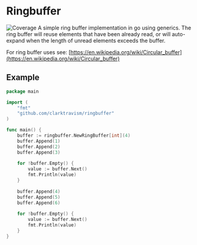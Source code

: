 # Ringbuffer
![Coverage](https://img.shields.io/badge/Coverage-100.0%25-brightgreen)
A simple ring buffer implementation in go using generics.
The ring buffer will reuse elements that have been already read, or will auto-expand when the length of unread elements exceeds the buffer.

For ring buffer uses see: [https://en.wikipedia.org/wiki/Circular_buffer](https://en.wikipedia.org/wiki/Circular_buffer)

## Example

```go
package main

import (
    "fmt"
    "github.com/clarktravism/ringbuffer"
)

func main() {
	buffer := ringbuffer.NewRingBuffer[int](4)
	buffer.Append(1)
	buffer.Append(2)
	buffer.Append(3)
	
	for !buffer.Empty() {
		value := buffer.Next()
		fmt.Println(value)
	}
	
	buffer.Append(4)
	buffer.Append(5)
	buffer.Append(6)
	
	for !buffer.Empty() {
		value := buffer.Next()
		fmt.Println(value)
	}
}
```